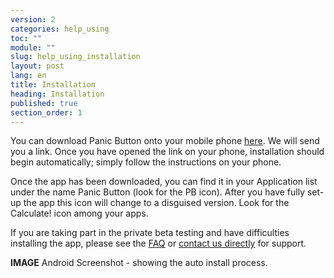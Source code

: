```yaml
---
version: 2
categories: help_using
toc: ""
module: ""
slug: help_using_installation
layout: post
lang: en
title: Installation
heading: Installation
published: true
section_order: 1
---
```


You can download Panic Button onto your mobile phone [here](https://panicbutton.io/#download).  We will send you a link. Once you have opened the link on your phone, installation should begin automatically; simply follow the instructions on your phone. 

Once the app has been downloaded, you can find it in your Application list under the name Panic Button (look for the PB icon). After you have fully set-up the app this icon will change to a disguised version. Look for the Calculate! icon among your apps. 

If you are taking part in the private beta testing and have difficulties installing the app, please see the [FAQ](https://panicbutton.io/help/help-using.html#help_using_faq) or [contact us directly](mailto:support@panicbutton.io) for support.

**IMAGE** Android Screenshot - showing the auto install process.